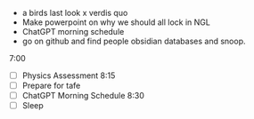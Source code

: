 - a birds last look x verdis quo
- Make powerpoint on why we should all lock in NGL
- ChatGPT morning schedule
- go on github and find people obsidian databases and snoop.

7:00
- [ ] Physics Assessment
8:15
- [ ] Prepare for tafe
- [ ] ChatGPT Morning Schedule
8:30
- [ ] Sleep